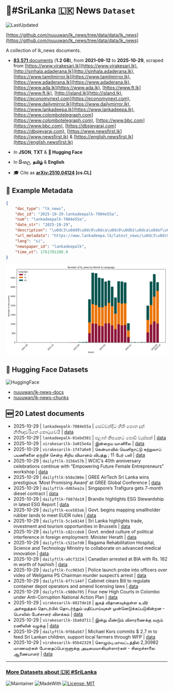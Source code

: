 # 📄#SriLanka 🇱🇰 News `Dataset`

![LastUpdated](https://img.shields.io/badge/last_updated-2025--10--29_07:14:24-green)

[https://github.com/nuuuwan/lk_news/tree/data/data/lk_news](https://github.com/nuuuwan/lk_news/tree/data/data/lk_news)

A collection of lk_news documents.

- [**83,571** documents](https://github.com/nuuuwan/lk_news/tree/data/data/lk_news) (**1.2 GB**), from **2021-09-12** to **2025-10-29**, scraped from [https://www.virakesari.lk](https://www.virakesari.lk), [http://sinhala.adaderana.lk](http://sinhala.adaderana.lk), [https://www.tamilmirror.lk](https://www.tamilmirror.lk), [https://www.adaderana.lk](https://www.adaderana.lk), [https://www.ada.lk](https://www.ada.lk), [https://www.ft.lk](https://www.ft.lk), [http://island.lk](http://island.lk), [https://economynext.com](https://economynext.com), [https://www.dailymirror.lk](https://www.dailymirror.lk), [https://www.lankadeepa.lk](https://www.lankadeepa.lk), [https://www.colombotelegraph.com](https://www.colombotelegraph.com), [https://www.bbc.com](https://www.bbc.com), [https://dbsjeyaraj.com](https://dbsjeyaraj.com), [https://www.newsfirst.lk](https://www.newsfirst.lk) & [https://english.newsfirst.lk](https://english.newsfirst.lk)

- In **JSON**, **TXT** & **🤗 Hugging Face**

- In **සිංහල**, **தமிழ்** & **English**

- 🎓 Cite as **[arXiv:2510.04124](https://arxiv.org/abs/2510.04124) [cs.CL]**

## 📝 Example Metadata

```json
{
    "doc_type": "lk_news",
    "doc_id": "2025-10-29-lankadeepalk-7084e55a",
    "num": "lankadeepalk-7084e55a",
    "date_str": "2025-10-29",
    "description": "\u0dc3\u0dd9\u0dc0\u0dca\u0dc0\u0db1\u0dca\u0daf\u0dd2\u0da7 \u0db1\u0dd3\u0dad\u0dd2 \u0db4\u0ddc\u0dad \u0daf\u0dd4\u0db1\u0dca \u0db1\u0dd3\u0dad\u0dd2\u0da5\u0dc0\u0dbb\u0dd2\u0dba\u0dad\u0dca \u0d9a\u0ddc\u0da7\u0dd4\u0dc0\u0dd9\u0dba\u0dd2",
    "url_metadata": "https://www.lankadeepa.lk/latest_news/\u0dc3\u0dc0\u0dc0\u0db1\u0daf\u0da7-\u0db1\u0dad-\u0db4\u0dad-\u0daf\u0db1-\u0db1\u0dad\u0da5\u0dc0\u0dbb\u0dba\u0dad-\u0d9a\u0da7\u0dc0\u0dba/1-682259",
    "lang": "si",
    "newspaper_id": "lankadeepalk",
    "time_ut": 1761701208.0
}
```

![Chart](https://raw.githubusercontent.com/nuuuwan/lk_news/refs/heads/data/data/lk_news/docs_by_month_and_lang.png)

## 🤗 Hugging Face Datasets

![HuggingFace](https://img.shields.io/badge/-HuggingFace-FDEE21?style=for-the-badge&logo=HuggingFace)

- [nuuuwan/lk-news-docs](https://huggingface.co/datasets/nuuuwan/lk-news-docs)
- [nuuuwan/lk-news-chunks](https://huggingface.co/datasets/nuuuwan/lk-news-chunks)

## 🆕 20 Latest documents

- 2025-10-29 | `lankadeepalk-7084e55a` | සෙව්වන්දිට නීති පොත දුන් නීතිඥවරියත් කොටුවෙයි | [data](https://github.com/nuuuwan/lk_news/tree/data/data/lk_news/2020s/2025/2025-10-29-lankadeepalk-7084e55a)
- 2025-10-29 | `lankadeepalk-01ebd381` | පළාත් කීපයකට පොඩි වැස්සක් | [data](https://github.com/nuuuwan/lk_news/tree/data/data/lk_news/2020s/2025/2025-10-29-lankadeepalk-01ebd381)
- 2025-10-29 | `virakesarilk-3a015e4a` | இன்றைய வானிலை | [data](https://github.com/nuuuwan/lk_news/tree/data/data/lk_news/2020s/2025/2025-10-29-virakesarilk-3a015e4a)
- 2025-10-29 | `virakesarilk-1f47a6e0` | கென்யாவில் வெளிநாட்டு சுற்றுலாப் பயணிகளை ஏற்றிச் சென்ற சிறிய விமானம் விபத்து ; 11 பேர் பலி | [data](https://github.com/nuuuwan/lk_news/tree/data/data/lk_news/2020s/2025/2025-10-29-virakesarilk-1f47a6e0)
- 2025-10-29 | `dailyftlk-3156e57b` | WCIC’s 40th anniversary celebrations continue with “Empowering Future Female Entrepreneurs” workshop | [data](https://github.com/nuuuwan/lk_news/tree/data/data/lk_news/2020s/2025/2025-10-29-dailyftlk-3156e57b)
- 2025-10-29 | `dailyftlk-b58e380e` | GREE AirTech Sri Lanka wins prestigious ‘Most Promising Award’ at GREE Global Conference | [data](https://github.com/nuuuwan/lk_news/tree/data/data/lk_news/2020s/2025/2025-10-29-dailyftlk-b58e380e)
- 2025-10-29 | `dailyftlk-dd65ea2a` | Singapore’s Trafigura gets 7-month diesel contract | [data](https://github.com/nuuuwan/lk_news/tree/data/data/lk_news/2020s/2025/2025-10-29-dailyftlk-dd65ea2a)
- 2025-10-29 | `dailyftlk-f887da19` | Brandix highlights ESG Stewardship in latest ESG Report | [data](https://github.com/nuuuwan/lk_news/tree/data/data/lk_news/2020s/2025/2025-10-29-dailyftlk-f887da19)
- 2025-10-29 | `dailyftlk-ece583ab` | Govt. begins mapping smallholder rubber lands to meet EUDR rules | [data](https://github.com/nuuuwan/lk_news/tree/data/data/lk_news/2020s/2025/2025-10-29-dailyftlk-ece583ab)
- 2025-10-29 | `dailyftlk-5c1e814d` | Sri Lanka highlights trade, investment and tourism opportunities in Brussels | [data](https://github.com/nuuuwan/lk_news/tree/data/data/lk_news/2020s/2025/2025-10-29-dailyftlk-5c1e814d)
- 2025-10-29 | `dailyftlk-c82ccde8` | Govt. ended culture of political interference in foreign employment: Minister Herath | [data](https://github.com/nuuuwan/lk_news/tree/data/data/lk_news/2020s/2025/2025-10-29-dailyftlk-c82ccde8)
- 2025-10-29 | `dailyftlk-c521efd0` | Ragama Rehabilitation Hospital, Science and Technology  Ministry to collaborate on advanced medical innovation | [data](https://github.com/nuuuwan/lk_news/tree/data/data/lk_news/2020s/2025/2025-10-29-dailyftlk-c521efd0)
- 2025-10-29 | `dailyftlk-a0cf3224` | Canadian arrested at BIA with Rs. 182 m worth of hashish | [data](https://github.com/nuuuwan/lk_news/tree/data/data/lk_news/2020s/2025/2025-10-29-dailyftlk-a0cf3224)
- 2025-10-29 | `dailyftlk-fcc903d3` | Police launch probe into officers over video of Weligama PS Chairman murder suspect’s arrest | [data](https://github.com/nuuuwan/lk_news/tree/data/data/lk_news/2020s/2025/2025-10-29-dailyftlk-fcc903d3)
- 2025-10-29 | `dailyftlk-6f7c144f` | Cabinet clears Bill to regulate container depot operators and amend licensing laws | [data](https://github.com/nuuuwan/lk_news/tree/data/data/lk_news/2020s/2025/2025-10-29-dailyftlk-6f7c144f)
- 2025-10-29 | `dailyftlk-c980e705` | Four new High Courts in Colombo under Anti-Corruption National Action Plan | [data](https://github.com/nuuuwan/lk_news/tree/data/data/lk_news/2020s/2025/2025-10-29-dailyftlk-c980e705)
- 2025-10-29 | `virakesarilk-8827de10` | ஜகத் விதானவுக்குள்ள உயிர் அச்சுறுத்தல் தொடர்பில் தொடர்ந்தும் மதிப்பாய்வுகள் முன்னெடுக்கப்படுகின்றன - பொலிஸ் பேச்சாளர் விளக்கம் | [data](https://github.com/nuuuwan/lk_news/tree/data/data/lk_news/2020s/2025/2025-10-29-virakesarilk-8827de10)
- 2025-10-29 | `virakesarilk-1ba6d711` | இன்று மீண்டும் விசாரணைக்கு வரும் ரணிலின் வழக்கு | [data](https://github.com/nuuuwan/lk_news/tree/data/data/lk_news/2020s/2025/2025-10-29-virakesarilk-1ba6d711)
- 2025-10-29 | `dailyftlk-9f66a567` | Michael Kors commits $ 2.7 m to feed Sri Lankan children, support local farmers through WFP | [data](https://github.com/nuuuwan/lk_news/tree/data/data/lk_news/2020s/2025/2025-10-29-dailyftlk-9f66a567)
- 2025-10-29 | `virakesarilk-05b42329` | கொழும்பு மாவட்டத்தில் 2,30982 மாணவர்கள் போதைப்பொருளுக்கு அடிமையாகியுள்ளார்கள் - சிறைச்சாலை ஆணையாளர் | [data](https://github.com/nuuuwan/lk_news/tree/data/data/lk_news/2020s/2025/2025-10-29-virakesarilk-05b42329)

---

### [More Datasets about 🇱🇰 #SriLanka](https://github.com/nuuuwan/lk_datasets)

![Maintainer](https://img.shields.io/badge/maintainer-nuuuwan-red)
![MadeWith](https://img.shields.io/badge/made_with-python-blue)
[![License: MIT](https://img.shields.io/badge/License-MIT-yellow.svg)](https://opensource.org/licenses/MIT)
